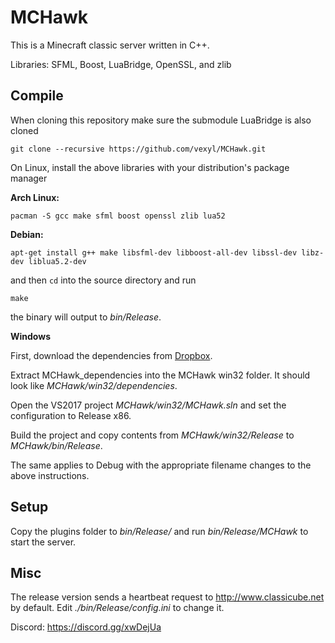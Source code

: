 # MCHawk

This is a Minecraft classic server written in C++.

Libraries: SFML, Boost, LuaBridge, OpenSSL, and zlib

## Compile

When cloning this repository make sure the submodule LuaBridge is also cloned

```
git clone --recursive https://github.com/vexyl/MCHawk.git
```

On Linux, install the above libraries with your distribution's package manager

**Arch Linux:**

```
pacman -S gcc make sfml boost openssl zlib lua52
```

**Debian:**

```
apt-get install g++ make libsfml-dev libboost-all-dev libssl-dev libz-dev liblua5.2-dev
```

and then `cd` into the source directory and run

```
make
```

the binary will output to *bin/Release*.

**Windows**

First, download the dependencies from [Dropbox](https://www.dropbox.com/s/t5lg7s7wom0ybft/MCHawk_dependencies.zip?dl=0).

Extract MCHawk_dependencies into the MCHawk win32 folder. It should look like *MCHawk/win32/dependencies*.

Open the VS2017 project *MCHawk/win32/MCHawk.sln* and set the configuration to Release x86.

Build the project and copy contents from *MCHawk/win32/Release* to *MCHawk/bin/Release*.

The same applies to Debug with the appropriate filename changes to the above instructions.

## Setup

Copy the plugins folder to *bin/Release/* and run *bin/Release/MCHawk* to start the server.

## Misc

The release version sends a heartbeat request to http://www.classicube.net by default. Edit *./bin/Release/config.ini* to change it.

Discord: https://discord.gg/xwDejUa
